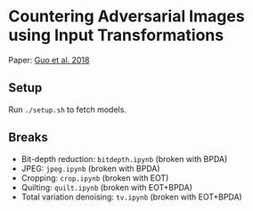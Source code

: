 # Countering Adversarial Images using Input Transformations

Paper: [Guo et al. 2018](https://arxiv.org/abs/1711.00117)

## Setup

Run `./setup.sh` to fetch models.

## Breaks

* Bit-depth reduction: `bitdepth.ipynb` (broken with BPDA)
* JPEG: `jpeg.ipynb` (broken with BPDA)
* Cropping: `crop.ipynb` (broken with EOT)
* Quilting: `quilt.ipynb` (broken with EOT+BPDA)
* Total variation denoising: `tv.ipynb` (broken with EOT+BPDA)
